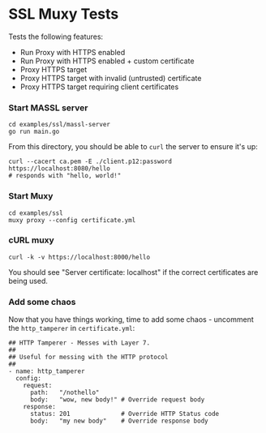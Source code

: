 # SSL Muxy Tests

Tests the following features:

* Run Proxy with HTTPS enabled
* Run Proxy with HTTPS enabled + custom certificate
* Proxy HTTPS target
* Proxy HTTPS target with invalid (untrusted) certificate
* Proxy HTTPS target requiring client certificates


### Start MASSL server

```
cd examples/ssl/massl-server
go run main.go
```

From this directory, you should be able to `curl` the server to ensure it's up:

```
curl --cacert ca.pem -E ./client.p12:password https://localhost:8080/hello
# responds with "hello, world!"
```

### Start Muxy

```
cd examples/ssl
muxy proxy --config certificate.yml
```

### cURL muxy

```
curl -k -v https://localhost:8000/hello
```

You should see "Server certificate: localhost" if the correct certificates are being used.

### Add some chaos

Now that you have things working, time to add some chaos - uncomment the `http_tamperer`
in `certificate.yml`:

```
## HTTP Tamperer - Messes with Layer 7.
##
## Useful for messing with the HTTP protocol
##
- name: http_tamperer
  config:
    request:
      path:   "/nothello"
      body:   "wow, new body!" # Override request body
    response:
      status: 201              # Override HTTP Status code
      body:   "my new body"    # Override response body
```
